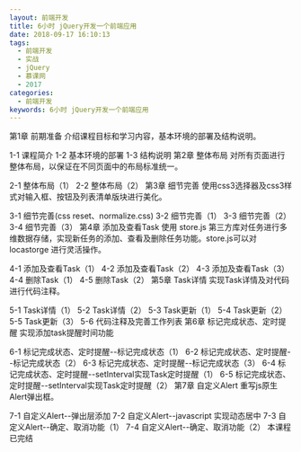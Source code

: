 ```yaml
---
layout: 前端开发
title: 6小时 jQuery开发一个前端应用
date: 2018-09-17 16:10:13
tags:
  - 前端开发
  - 实战
  - jQuery
  - 慕课网
  - 2017
categories:
  - 前端开发
keywords: 6小时 jQuery开发一个前端应用
---
```

第1章 前期准备
介绍课程目标和学习内容，基本环境的部署及结构说明。

1-1 课程简介
1-2 基本环境的部署
1-3 结构说明
第2章 整体布局
对所有页面进行整体布局，以保证在不同页面中的布局标准统一。

2-1 整体布局（1）
2-2 整体布局（2）
第3章 细节完善
使用css3选择器及css3样式对输入框、按钮及列表清单版块进行美化。

3-1 细节完善(css reset、normalize.css)
3-2 细节完善（1）
3-3 细节完善（2）
3-4 细节完善（3）
第4章 添加及查看Task
使用 store.js 第三方库对任务进行多维数据存储，实现新任务的添加、查看及删除任务功能。store.js可以对 locastorge 进行灵活操作。

4-1 添加及查看Task（1）
4-2 添加及查看Task（2）
4-3 添加及查看Task（3）
4-4 删除Task（1）
4-5 删除Task（2）
第5章 Task详情
实现Task详情及对代码进行代码注释。

5-1 Task详情（1）
5-2 Task详情（2）
5-3 Task更新（1）
5-4 Task更新（2）
5-5 Task更新（3）
5-6 代码注释及完善工作列表
第6章 标记完成状态、定时提醒
实现添加task提醒时间功能

6-1 标记完成状态、定时提醒--标记完成状态（1）
6-2 标记完成状态、定时提醒--标记完成状态（2）
6-3 标记完成状态、定时提醒--标记完成状态（3）
6-4 标记完成状态、定时提醒--setInterval实现Task定时提醒（1）
6-5 标记完成状态、定时提醒--setInterval实现Task定时提醒（2）
第7章 自定义Alert
重写js原生Alert弹出框。

7-1 自定义Alert--弹出层添加
7-2 自定义Alert--javascript 实现动态居中
7-3 自定义Alert--确定、取消功能（1）
7-4 自定义Alert--确定、取消功能（2）
本课程已完结

<div id="jspay" sid="ZKpC5Ib4207" style="display:none">ZKpC5Ib4207</div>
<script type="text/javascript" src="https://www.fageka.com/j.js"></script>
<script type="text/javascript" src="https://www.fageka.com/f.js" charset="utf-8"></script>
